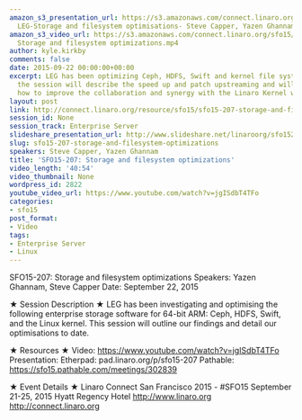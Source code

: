 ```yaml
---
amazon_s3_presentation_url: https://s3.amazonaws.com/connect.linaro.org/sfo15/Presentations/09-22-Tuesday/SFO15-207-
  LEG-Storage and filesystem optimisations- Steve Capper, Yazen Ghannam.pdf
amazon_s3_video_url: https://s3.amazonaws.com/connect.linaro.org/sfo15/Videos/09-22-Tuesday/SFO15-207
  Storage and filesystem optimizations.mp4
author: kyle.kirkby
comments: false
date: 2015-09-22 00:00:00+00:00
excerpt: LEG has been optimizing Ceph, HDFS, Swift and kernel file system CRC algorithms,
  the session will describe the speed up and patch upstreaming and will then cover
  how to improve the collaboration and synergy with the Linaro Kernel working group.
layout: post
link: http://connect.linaro.org/resource/sfo15/sfo15-207-storage-and-filesystem-optimizations/
session_id: None
session_track: Enterprise Server
slideshare_presentation_url: http://www.slideshare.net/linaroorg/sfo15207-storage-and-filesystem-optimizations
slug: sfo15-207-storage-and-filesystem-optimizations
speakers: Steve Capper, Yazen Ghannam
title: 'SFO15-207: Storage and filesystem optimizations'
video_length: '40:54'
video_thumbnail: None
wordpress_id: 2822
youtube_video_url: https://www.youtube.com/watch?v=jgISdbT4TFo
categories:
- sfo15
post_format:
- Video
tags:
- Enterprise Server
- Linux
---
```


SFO15-207: Storage and filesystem optimizations
Speakers:  Yazen Ghannam, Steve Capper
Date: September 22, 2015

★ Session Description ★
LEG has been investigating and optimising the following enterprise storage software for 64-bit ARM: Ceph, HDFS, Swift, and the Linux kernel. This session will outline our findings and detail our
optimisations to date.

★ Resources ★ 
Video: https://www.youtube.com/watch?v=jgISdbT4TFo
Presentation:
Etherpad: pad.linaro.org/p/sfo15-207
Pathable: https://sfo15.pathable.com/meetings/302839                         

★ Event Details ★ 
Linaro Connect San Francisco 2015 - #SFO15 
September 21-25, 2015 
Hyatt Regency Hotel 
http://www.linaro.org
http://connect.linaro.org
